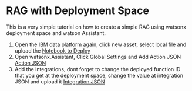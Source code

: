 # RAG with Deployment Space

This is a very simple tutorial on how to create a simple RAG using watsonx deployment space and watson Assistant.

1. Open the IBM data platform again, click new asset, select local file and upload the [Notebook to Deploy](https://github.ibm.com/Fadly-Hidayat/watsonx-llmops-vn/blob/main/Lab%203%20-%20LLMOps%20Architecutre%20with%20QnA/Building%20QnA%20using%20WD%20code%20version/notebook-to-deploy.ipynb)
2. Open watsonx.Assistant, Click Global Settings and Add Action JSON [Action JSON](https://github.ibm.com/Fadly-Hidayat/watsonx-llmops-vn/blob/main/Lab%203%20-%20LLMOps%20Architecutre%20with%20QnA/Building%20QnA%20using%20WD%20code%20version/Incu_Vietnam-action-2.json)
3. Add the integrations, dont forget to change the deployed function ID that you get at the deployment space, change the value at integration JSON and upload it [Integration JSON](https://github.ibm.com/Fadly-Hidayat/watsonx-llmops-vn/blob/main/Lab%203%20-%20LLMOps%20Architecutre%20with%20QnA/Building%20QnA%20using%20WD%20code%20version/Incu_Vietnam-action-2.json)
